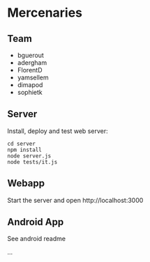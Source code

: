 Mercenaries
===========

Team
----

- bguerout
- adergham
- FlorentD
- yamsellem
- dimapod
- sophietk

Server
------

Install, deploy and test web server:

```
cd server
npm install
node server.js
node tests/it.js
```

Webapp
------

Start the server and open http://localhost:3000

Android App
-----------
See android readme


...
